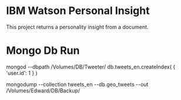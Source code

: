 # IBM Watson Personal Insight
This project returns a personality insight from a document.


# Mongo Db Run
mongod --dbpath /Volumes/DB/Tweeter/
db.tweets_en.createIndex( { 'user.id': 1 } )

mongodump --collection tweets_en --db geo_tweets --out /Volumes/Edward/DB/Backup/